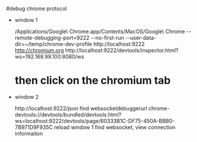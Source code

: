 #debug chrome protocol
- window 1

	/Applications/Google\ Chrome.app/Contents/MacOS/Google\ Chrome --remote-debugging-port=9222 --no-first-run --user-data-dir=~/temp/chrome-dev-profile http://localhost:9222 http://chromium.org
	http://localhost:9222/devtools/inspector.html?ws=192.168.99.100:8080/ws
	# then click on the chromium tab
	
- window 2

	http://localhost:9222/json
	find websocketdebuggerurl
	chrome-devtools://devtools/bundled/devtools.html?ws=localhost:9222/devtools/page/60333B1C-DF75-450A-BBB0-7B971D9F935C
	reload window 1
	find websocket, view connection informaiton
	
